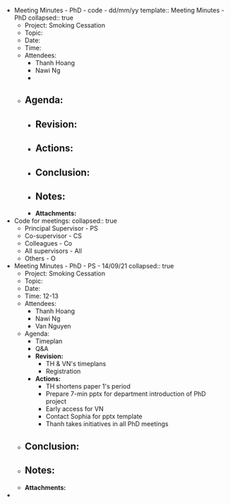 - Meeting Minutes - PhD - code - dd/mm/yy
  template:: Meeting Minutes - PhD
  collapsed:: true
	- Project: Smoking Cessation
	- Topic:
	- Date:
	- Time:
	- Attendees:
		- Thanh Hoang
		- Nawi Ng
		-
	- Agenda:
		-
		- **Revision:**
			-
		- **Actions:**
			-
		- **Conclusion:**
			-
		- **Notes:**
			-
		- **Attachments:**
- Code for meetings:
  collapsed:: true
	- Principal Supervisor - PS
	- Co-supervisor - CS
	- Colleagues - Co
	- All supervisors -  All
	- Others - O
- Meeting Minutes - PhD - PS - 14/09/21
  collapsed:: true
	- Project: Smoking Cessation
	- Topic:
	- Date:
	- Time: 12-13
	- Attendees:
		- Thanh Hoang
		- Nawi Ng
		- Van Nguyen
	- Agenda:
		- Timeplan
		- Q&A
		- **Revision:**
			- TH & VN's timeplans
			- Registration
		- **Actions:**
			- TH shortens paper 1's period
			- Prepare 7-min pptx for department introduction of  PhD project
			- Early access for VN
			- Contact Sophia for pptx template
			- Thanh takes initiatives in all PhD meetings
	- **Conclusion:**
		-
	- **Notes:**
		-
	- **Attachments:**
-